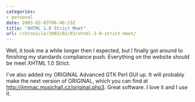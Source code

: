 ```yaml
--- 
categories:
- personal
date: 2003-02-03T06:40:23Z
title: "XHTML 1.0 Strict Meet"
url: /chronicle/2003/02/03/xhtml-1-0-strict-meet/
---
```


Well, it took me a while longer then I expected, but I finally got around to finishing my standards compliance push.  Everything on the website should be meet XHTML 1.0 Strict.  

I've also added my ORIGINAL Advanced GTK Perl GUI up.  It will probably make the next version of ORIGINAL, which you can find at <a href="http://jimmac.musichall.cz/original.php3">
http://jimmac.musichall.cz/original.php3</a>.  Great software.  I love it and I use it.
